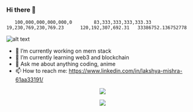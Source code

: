 ### Hi there 👋  
       100,000,000,000,000,0        83,333,333,333,333.33      19,230,769,230,769.23      120,192,307,692.31   33386752.136752778
    
![alt text](https://wallsdesk.com/wp-content/uploads/2016/04/Kaneki-Ken-4K.jpg)






- 🔭 I’m currently working on mern stack
- 🌱 I’m currently learning web3 and blockchain
- 💬 Ask me about anything coding, anime
- 📫 How to reach me: https://www.linkedin.com/in/lakshya-mishra-61aa33191/


 <center> <img src="https://github-readme-stats.vercel.app/api?username=kenkirito&&show_icons=true&title_color=ffffff&icon_color=bb2acf&text_color=daf7dc&bg_color=151515">
  
 
 <div align="center">

[![][banner-url]][repo-url]  


  

</div>


[repo-url]: https://github.com/kenkirito/
[banner-url]: https://user-images.githubusercontent.com/7276145/117090386-308f6b00-ad26-11eb-9763-2c0c3d47c5db.gif

 

